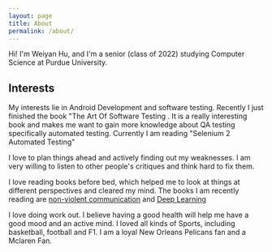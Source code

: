 ```yaml
---
layout: page
title: About
permalink: /about/
---
```


Hi! I'm Weiyan Hu, and I'm a senior (class of 2022) studying Computer Science at Purdue University.

## Interests

My interests lie in Android Development and software testing. Recently I just finished the book "The Art Of Software Testing
. It is a really interesting book and makes me want to gain more knowledge about QA testing specifically automated testing. Currently I am reading "Selenium 2 Automated Testing"

I love to plan things ahead and actively finding out my weaknesses. I am very willing to listen to other people's critiques and think hard to fix them.

I love reading books before bed, which helped me to look at things at different perspectives and cleared my mind. The books I am recently reading are [non-violent communication](https://www.amazon.com/Nonviolent-Communication-Language-Life-Changing-Relationships/dp/189200528X) and [Deep Learning](https://www.amazon.com/Deep-Work-Focused-Success-Distracted/dp/1455586692)

I love doing work out. I believe having a good health will help me have a good mood and an active mind. I loved all kinds of Sports, including basketball, football and F1. I am a loyal New Orleans Pelicans fan and a Mclaren Fan.
